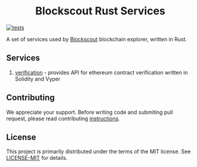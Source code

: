 <h1 align="center">Blockscout Rust Services</h1>

[![tests](https://github.com/blockscout/blockscout-rs/actions/workflows/test.yml/badge.svg?branch=main)](https://github.com/blockscout/blockscout-rs/actions)


A set of services used by [Blockscout](https://blockscout.com/) blockchain explorer, written in Rust.

## Services
1. [verification](smart-contract-verifier/README.md) - provides API for ethereum contract verification written in Solidity and Vyper


## Contributing

We appreciate your support. Before writing code and submiting pull request, please read contributing [instructions](CONTRIBUTING.md).


## License


This project is primarily distributed under the terms of the MIT license. See [LICENSE-MIT](LICENSE-MIT) for details.
